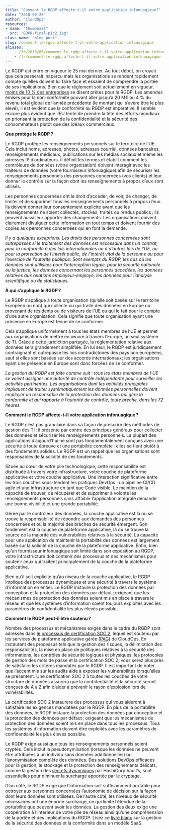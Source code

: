 ```yaml
---
title: "Comment le RGDP affecte-t-il votre application infonuagique?"
date: "2018-06-26"
author: "CloudOps"
resources:
- name: "thumbnail"
  src: "GDPR-final-pic2.jpg"
class_name: "blog post"
slug: /comment-le-rgdp-affecte-t-il-votre-application-infonuagique
aliases:
    - /fr/2018/06/comment-le-rgdp-affecte-t-il-votre-application-infonuagique%E2%80%89/
    - /fr/comment-le-rgdp-affecte-t-il-votre-application-infonuagique
---
```


<p>Le RGDP est entré en vigueur le 25 mai dernier. Au tout début, on croyait que cela passerait inaperçu mais les organisations se rendent rapidement compte qu’elles doivent lui faire face et essaient de comprendre la portée de ses implications. Bien que le règlement soit actuellement en vigueur, <a href="http://www.information-age.com/if-youre-still-not-prepared-dont-panic-heres-gdpr-101-123461476/" target="_blank">moins de 10 % des entreprises</a> se disent prêtes pour le RGDP. Les amendes émises pour la non-conformité pouvant aller jusqu’à 20 M€ ou 4 % du revenu total global de l’année précédente (le montant qui s’avère être le plus élevé), il est évident que la conformité au RGDP est impérative. Il semble encore plus évident que l’EU tente de prendre la tête des efforts mondiaux en priorisant la protection de la confidentialité et la sécurité des consommateurs plutôt que des idéaux commerciaux.</p><p><strong>Que protège le RGDP ?</strong></p><p>Le RGDP protège les renseignements personnels sur le territoire de l’UE. Cela inclut noms, adresses, photos, adresses courriel, données bancaires, renseignements médicaux, publications sur les médias sociaux et même les adresses IP d’ordinateurs. Il définit les termes et établit comment les contrôleurs de données (votre organisation) doivent interagir avec les traiteurs de données (votre fournisseur infonuagique) afin de sécuriser les renseignements personnels des personnes concernées (vos clients) et leur donner le contrôle sur la façon dont les renseignements à propos d’eux sont utilisés.</p><p>Les personnes concernées ont le droit d’accéder, de voir, de changer, de limiter et de supprimer tous les renseignements personnels à propos d’eux. Ils doivent donner leur consentement explicite avant que les renseignements ne soient collectés, stockés, traités ou rendus publics ; ils peuvent aussi leur apporter des changements. Les organisations doivent clairement divulguer cette information en tout temps et doivent fournir des copies aux personnes concernées qui en font la demande.</p><p><i>Il y a quelques exceptions. Les droits des personnes concernées sont outrepassés si le traitement des données est nécessaire dans un contrat, pour la conformité à des lois internationales ou à d’autres lois de l’UE, ou pour la protection de l’intérêt public, de l’intérêt vital de la personne ou pour l’exercice de l’autorité publique. Sont exempts du RGDP, les cas où les données sont utilisées pour l’interception légale, pour la sécurité nationale ou la justice, les données concernant les personnes décédées, les données relatives aux relations employeur-employé, les données pour l’analyse scientifique ou de statistiques.</i></p><p><strong>À qui s’applique le RGDP ?</strong></p><p>Le RGDP s’applique à toute organisation (qu’elle soit basée sur le territoire Européen ou non) qui collecte ou qui traite des données en Europe ou provenant de résidents ou de visiteurs de l’UE ou qui le fait pour le compte d’une autre organisation. Cela signifie que toute organisation ayant une présence en Europe est tenue de se conformer.</p><p>Cela s’applique uniformément à tous les états membres de l’UE et permet aux organisations de mettre en œuvre à travers l’Europe, un seul système de TI. Grâce à cette juridiction partagée, la réglementation relative aux données sera grandement simplifiée. En lui seul, le RGDP est juridiquement contraignant et outrepasse les lois contradictoires des pays non européens, sauf si elles sont basées sur des accords internationaux; les organisations ayant une présence en Europe sont donc forcées de se conformer.</p><p><i>La gestion du RGDP est faite comme suit : tous les états membres de l’UE se voient assigner une autorité de contrôle indépendante pour surveiller les activités pertinentes. Les organisations dont les activités principales impliquent de traiter systématiquement les données personnelles doivent employer un responsable de la protection des données qui gère la conformité et qui rapporte à l’autorité de contrôle, toute brèche, dans les 72 heures.</i></p><p><strong>Comment le RGDP affecte-t-il votre application infonuagique ?</strong></p><p>Le RGDP n’est pas granulaire dans sa façon de prescrire des méthodes de gestion des TI ; il présente par contre des principes généraux pour collecter des données et sécuriser les renseignements personnels. La plupart des applications d’aujourd’hui ne sont pas fondamentalement conçues avec une sécurité à toute épreuve et une portabilité complète ; elles se fient plutôt à des fondements solides. Le RGDP est un rappel que les organisations sont responsables de la solidité de ces fondements.</p><p>Située au cœur de votre pile technologique, cette responsabilité est distribuée à travers votre infrastructure, votre couche de plateforme applicative et votre couche applicative. Une interaction significative entre les trois couches sous-tendent les pratiques DevOps : un pipeline CI/CD agile et une Infrastructure en tant que Code visible. Le maintien de la capacité de trouver, de récupérer et de supprimer à volonté les renseignements personnels sans affaiblir l’application intégrale demande une bonne visibilité et une grande portabilité.</p><p>Gérée par le contrôleur des données, la couche applicative est là où se trouve la responsabilité de répondre aux demandes des personnes concernées et où la majorité des brèches de sécurité émergent. Son fondement est la couche de plateforme applicative, là où se trouve la source de la majorité des vulnérabilités relatives à la sécurité. La capacité pour une application de maintenir la portabilité des données est largement basée sur la solidité de la couche de la plateforme applicative. Enfin, bien qu’un fournisseur infonuagique soit limité dans son exposition au RGDP, votre infrastructure doit contenir des processus et des mécanismes pour soutenir ceux qui traitent principalement de la couche de la plateforme applicative.</p><p>Bien qu’il soit explicite qu’au niveau de la couche applicative, le RGDP implique des processus dynamiques et une sécurité à travers le système d’information en entier. Le RGDP instaure la protection des données par conception et la protection des données par défaut ; exigeant que les mécanismes de protection des données soient mis en place à travers le réseau et que les systèmes d’information soient toujours exploités avec les paramètres de confidentialité les plus élevés possible.</p><p><strong>Comment le RGDP peut-il être soutenu ?</strong></p><p>Nombre des processus et mécanismes exigés dans le cadre du RGDP sont adressés dans <a href="https://www.cloudops.com/fr/2018/06/incoherences-de-conformite-commencez-par-soc-2/" target="_blank">le processus de certification SOC 2</a>, lequel est soutenu par les services de plateforme applicative gérée (<a href="https://www.cloudops.com/fr/2018/06/incoherences-de-conformite-commencez-par-soc-2/" target="_blank">PAG</a>) de CloudOps. En instaurant des processus tels que la gestion des risques, la délimitation des responsabilités, la mise en place de politiques relatives à la sécurité des informations, les contrôles de sécurité logiques et physiques, les protocoles de gestion des mots de passe et la certification SOC 2, vous serez plus près de satisfaire les critères mandatés par le RGDP. Il est important de noter que l’accent mis sur les audits aide à exposer les vulnérabilités lorsqu’elles se présentent. Une certification SOC 2 à toutes les couches de votre structure de données assurera que la confidentialité et la sécurité seront conçues de A à Z afin d’aider à prévenir le rayon d’explosion lors de vulnérabilités.</p><p>La certification SOC 2 instaurera des processus qui vous aideront à satisfaire les exigences mandatées par le RGDP. En plus de la portabilité des données, le RGDP instaure la protection des données par conception et la protection des données par défaut ; exigeant que les mécanismes de protection des données soient mis en place dans tous les processus. Tous les systèmes d’information doivent être exploités avec les paramètres de confidentialité les plus élevés possible.</p><p>Le RGDP exige aussi que tous les renseignements personnels soient cryptés. Cela inclut la pseudonymisation (lorsque les données ne peuvent être attribuées à un individu sans données additionnelles) ou l’anonymisation complète des données. Des solutions DevOps efficaces pour la gestion, le stockage et la protection des renseignements délicats, comme la gestion des <a href="https://www.cloudops.com/fr/2018/04/comment-deployer-un-serveur-de-developpement-vault-vers-kubernetes-avec-helm/" target="_blank">secrets dynamiques</a> par HashiCorp Vault’s, sont essentielles pour diminuer la surcharge apportée par le cryptage.</p><p>D’un côté, le RGDP exige que l’information soit suffisamment portable pour octroyer aux personnes concernées l’autonomie de décision sur la façon dont leurs données sont utilisées. De l’autre côté, les niveaux de sécurité nécessaires ont une énorme surcharge, ce qui limite l’étendue de la portabilité que peuvent avoir les données. La gestion des deux exige une coopération à l’intérieur de votre pile de réseau ainsi qu’une compréhension de la portée et des implications du RGDP. Lisez ce <a href="https://info.cloudops.com/saas-make-it-secure-and-affordable" target="_blank">livre blanc</a> sur la gestion de la sécurité des données et la conformité dans un modèle SaaS.</p>
